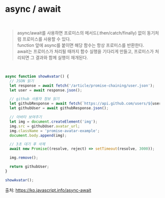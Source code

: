 # async / await

<br/>

> async/await를 사용하면 프로미스의 메서드(.then/catch/finally) 없이 동기처럼 프로미스를 사용할 수 있다.  
> function 앞에 async를 붙이면 해당 함수는 항상 프로미스를 반환한다.  
> await는 프로미스가 처리될 때까지 함수 실행을 기다리게 만들고, 프로미스가 처리되면 그 결과와 함께 실행이 재개된다.

<br/>

```js
async function showAvatar() {
  // JSON 읽기
  let response = await fetch('/article/promise-chaining/user.json');
  let user = await response.json();

  // github 사용자 정보 읽기
  let githubResponse = await fetch(`https://api.github.com/users/${user.name}`);
  let githubUser = await githubResponse.json();

  // 아바타 보여주기
  let img = document.createElement('img');
  img.src = githubUser.avatar_url;
  img.className = 'promise-avatar-example';
  document.body.append(img);

  // 3초 대기 후 삭제
  await new Promise((resolve, reject) => setTimeout(resolve, 3000));

  img.remove();

  return githubUser;
}

showAvatar();
```

출처: https://ko.javascript.info/async-await
